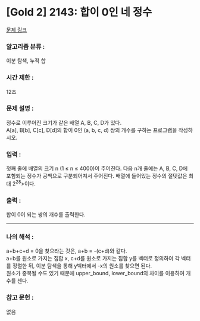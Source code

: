 [Gold 2] 2143: 합이 0인 네 정수  
====================================  
[문제 링크](https://www.acmicpc.net/problem/7453)  

### 알고리즘 분류 :  
이분 탐색, 누적 합  

### 시간 제한 :  
12초   

### 문제 설명 :  
정수로 이루어진 크기가 같은 배열 A, B, C, D가 있다.  
A[a], B[b], C[c], D[d]의 합이 0인 (a, b, c, d) 쌍의 개수를 구하는 프로그램을 작성하시오.  

### 입력 :   
첫째 줄에 배열의 크기 n (1 ≤ n ≤ 4000)이 주어진다. 다음 n개 줄에는 A, B, C, D에 포함되는 정수가 공백으로 구분되어져서 주어진다. 배열에 들어있는 정수의 절댓값은 최대 2<sup>28</sup>>이다.  

### 출력 :   
합이 0이 되는 쌍의 개수를 출력한다.

-----------------------------------------------------------  
### 나의 해석 :  
a+b+c+d = 0을 찾으라는 것은, a+b = -(c+d)와 같다.  
a+b를 원소로 가지는 집합 x, c+d를 원소로 가지는 집합 y를 벡터로 정의하여 각 벡터를 정렬한 뒤, 이분 탐색을 통해 y벡터에서 -x의 원소를 찾으면 된다.  
원소가 중복될 수도 있기 때문에 upper_bound, lower_bound의 차이를 이용하여 개수를 센다.  

### 참고 문헌 :  
없음  

